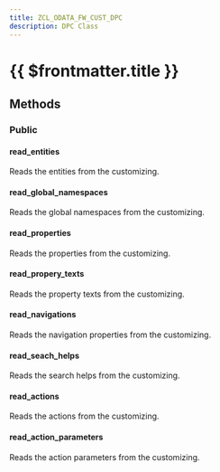 ```yaml
---
title: ZCL_ODATA_FW_CUST_DPC
description: DPC Class
---
```

#  {{ $frontmatter.title }}


## Methods

### Public

#### read_entities

Reads the entities from the customizing.

#### read_global_namespaces

Reads the global namespaces from the customizing.

#### read_properties

Reads the properties from the customizing.

#### read_propery_texts

Reads the property texts from the customizing.

#### read_navigations

Reads the navigation properties from the customizing.

#### read_seach_helps

Reads the search helps from the customizing.

#### read_actions

Reads the actions from the customizing.

#### read_action_parameters

Reads the action parameters from the customizing.

